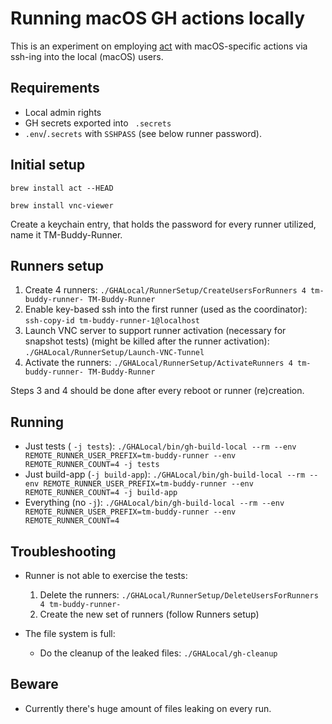 # Running macOS GH actions locally

This is an experiment on employing [act](https://github.com/nektos/act) with macOS-specific actions via ssh-ing into the local (macOS) users.

## Requirements

-   Local admin rights
-   GH secrets exported into ` .secrets`
-   `.env`/`.secrets` with `SSHPASS` (see below runner password).

## Initial setup

```brew install act --HEAD```

```brew install vnc-viewer```

Create a keychain entry, that holds the password for every runner utilized, name it TM-Buddy-Runner.

## Runners setup

1.   Create 4 runners:
     ```./GHALocal/RunnerSetup/CreateUsersForRunners 4 tm-buddy-runner- TM-Buddy-Runner```
2.   Enable key-based ssh into the first runner (used as the coordinator):
     ```ssh-copy-id tm-buddy-runner-1@localhost```
3.   Launch VNC server to support runner activation (necessary for snapshot tests) (might be killed after the runner activation):
     ```./GHALocal/RunnerSetup/Launch-VNC-Tunnel```
4.   Activate the runners:
     ```./GHALocal/RunnerSetup/ActivateRunners 4 tm-buddy-runner- TM-Buddy-Runner```

Steps 3 and 4 should be done after every reboot or runner (re)creation.

## Running

-   Just tests ( `-j tests`):
    `./GHALocal/bin/gh-build-local --rm --env REMOTE_RUNNER_USER_PREFIX=tm-buddy-runner --env REMOTE_RUNNER_COUNT=4 -j tests`
-   Just build-app (`-j build-app`):
    `./GHALocal/bin/gh-build-local --rm --env REMOTE_RUNNER_USER_PREFIX=tm-buddy-runner --env REMOTE_RUNNER_COUNT=4 -j build-app`
-   Everything (no `-j`):
    `./GHALocal/bin/gh-build-local --rm --env REMOTE_RUNNER_USER_PREFIX=tm-buddy-runner --env REMOTE_RUNNER_COUNT=4`

## Troubleshooting

-   Runner is not able to exercise the tests:

    1.  Delete the runners: 
        `./GHALocal/RunnerSetup/DeleteUsersForRunners 4 tm-buddy-runner-`
    2.  Create the new set of runners (follow Runners setup)
-   The file system is full:
    -   Do the cleanup of the leaked files:
        `./GHALocal/gh-cleanup`

## Beware

-   Currently there's huge amount of files leaking on every run.